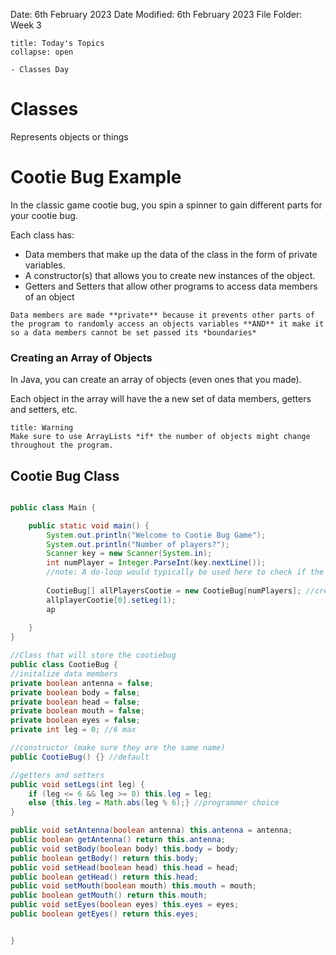 Date: 6th February 2023
Date Modified: 6th February 2023
File Folder: Week 3

```ad-abstract
title: Today's Topics
collapse: open

- Classes Day
```


# Classes

Represents objects or things

# Cootie Bug Example

In the classic game cootie bug, you spin a spinner to gain different parts for your cootie bug.

Each class has: 

- Data members that make up the data of the class in the form of private variables.
- A constructor(s) that allows you to create new instances of the object.
- Getters and Setters that allow other programs to access data members of an object


```ad-important
Data members are made **private** because it prevents other parts of the program to randomly access an objects variables **AND** it make it so a data members cannot be set passed its *boundaries*
```

### Creating an Array of Objects

In Java, you can create an array of objects (even ones that you made).

Each object in the array will have the a new set of data members, getters and setters, etc.

```ad-attention
title: Warning
Make sure to use ArrayLists *if* the number of objects might change throughout the program. 
```


## Cootie Bug Class

```java

public class Main {

	public static void main() {
		System.out.println("Welcome to Cootie Bug Game");
		System.out.println("Number of players?");
		Scanner key = new Scanner(System.in);
		int numPlayer = Integer.ParseInt(key.nextLine()); 
		//note: A do-loop would typically be used here to check if the user has a correct input
		
		CootieBug[] allPlayersCootie = new CootieBug[numPlayers]; //creates a new array of objects
		allplayerCootie[0].setLeg(1);
		ap
		
	}
}

//Class that will store the cootiebug
public class CootieBug {
//initalize data members
private boolean antenna = false;
private boolean body = false;
private boolean head = false;
private boolean mouth = false;
private boolean eyes = false;
private int leg = 0; //6 max

//constructor (make sure they are the same name)
public CootieBug() {} //default

//getters and setters
public void setLegs(int leg) {
	if (leg <= 6 && leg >= 0) this.leg = leg;
	else {this.leg = Math.abs(leg % 6);} //programmer choice
}

public void setAntenna(boolean antenna) this.antenna = antenna;
public boolean getAntenna() return this.antenna;
public void setBody(boolean body) this.body = body;
public boolean getBody() return this.body;
public void setHead(boolean head) this.head = head;
public boolean getHead() return this.head;
public void setMouth(boolean mouth) this.mouth = mouth;
public boolean getMouth() return this.mouth;
public void setEyes(boolean eyes) this.eyes = eyes; 
public boolean getEyes() return this.eyes;


}
```


